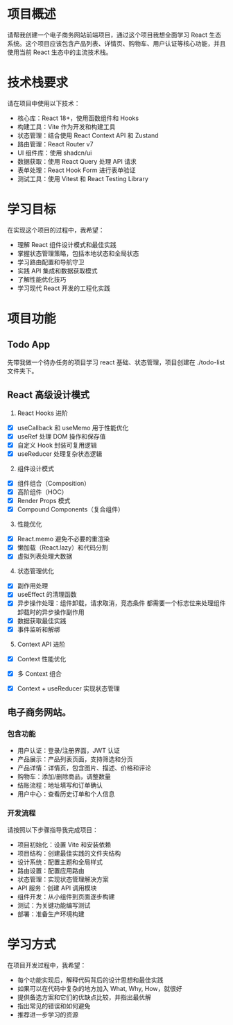 
# 项目概述
请帮我创建一个电子商务网站前端项目，通过这个项目我想全面学习 React 生态系统。这个项目应该包含产品列表、详情页、购物车、用户认证等核心功能，并且使用当前 React 生态中的主流技术栈。

# 技术栈要求

请在项目中使用以下技术：

- 核心库：React 18+，使用函数组件和 Hooks
- 构建工具：Vite 作为开发和构建工具
- 状态管理：结合使用 React Context API 和 Zustand
- 路由管理：React Router v7
- UI 组件库：使用 shadcn/ui
- 数据获取：使用 React Query 处理 API 请求
- 表单处理：React Hook Form 进行表单验证
- 测试工具：使用 Vitest 和 React Testing Library

# 学习目标
在实现这个项目的过程中，我希望：

- 理解 React 组件设计模式和最佳实践
- 掌握状态管理策略，包括本地状态和全局状态
- 学习路由配置和导航守卫
- 实践 API 集成和数据获取模式
- 了解性能优化技巧
- 学习现代 React 开发的工程化实践

# 项目功能

## Todo App

先带我做一个待办任务的项目学习 react 基础、状态管理，项目创建在 ./todo-list 文件夹下。


## React 高级设计模式

1. React Hooks 进阶
  - [x] useCallback 和 useMemo 用于性能优化
  - [x] useRef 处理 DOM 操作和保存值
  - [x] 自定义 Hook 封装可复用逻辑
  - [x] useReducer 处理复杂状态逻辑
2. 组件设计模式
  - [x] 组件组合（Composition）
  - [x] 高阶组件（HOC）
  - [x] Render Props 模式
  - [x] Compound Components（复合组件）
3. 性能优化
  - [x] React.memo 避免不必要的重渲染
  - [x] 懒加载（React.lazy）和代码分割
  - [x] 虚拟列表处理大数据
4. 状态管理优化
  - [x] 副作用处理
  - [x] useEffect 的清理函数
  - [x] 异步操作处理：组件卸载，请求取消，竞态条件 都需要一个标志位来处理组件卸载时的异步操作副作用
  - [x] 数据获取最佳实践
  - [x] 事件监听和解绑
5. Context API 进阶
  - [x] Context 性能优化
  - [x] 多 Context 组合
  - [x] Context + useReducer 实现状态管理


## 电子商务网站。

### 包含功能

- 用户认证：登录/注册界面，JWT 认证
- 产品展示：产品列表页面，支持筛选和分页
- 产品详情：详情页，包含图片、描述、价格和评论
- 购物车：添加/删除商品，调整数量
- 结账流程：地址填写和订单确认
- 用户中心：查看历史订单和个人信息

###  开发流程

请按照以下步骤指导我完成项目：

- 项目初始化：设置 Vite 和安装依赖
- 项目结构：创建最佳实践的文件夹结构
- 设计系统：配置主题和全局样式
- 路由设置：配置应用路由
- 状态管理：实现状态管理解决方案
- API 服务：创建 API 调用模块
- 组件开发：从小组件到页面逐步构建
- 测试：为关键功能编写测试
- 部署：准备生产环境构建

# 学习方式

在项目开发过程中，我希望：

- 每个功能实现后，解释代码背后的设计思想和最佳实践
- 如果可以在代码中复杂的地方加入 What, Why, How，就很好
- 提供备选方案和它们的优缺点比较，并指出最优解
- 指出常见的错误和如何避免
- 推荐进一步学习的资源